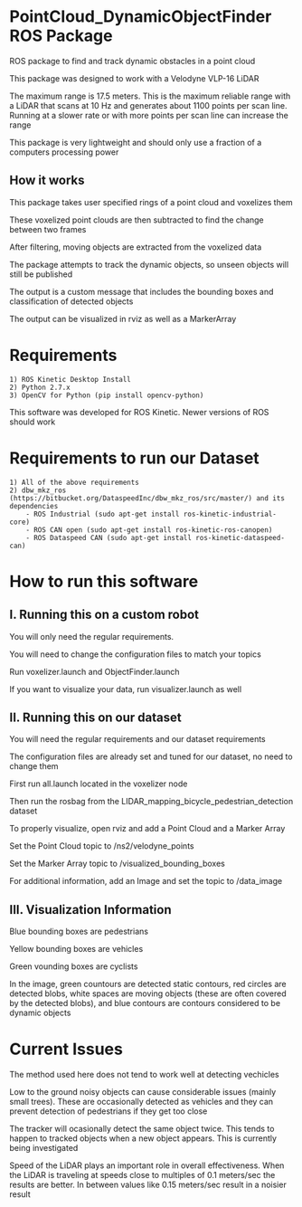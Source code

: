 PointCloud_DynamicObjectFinder ROS Package
===============================================

ROS package to find and track dynamic obstacles in a point cloud

This package was designed to work with a Velodyne VLP-16 LiDAR

The maximum range is 17.5 meters. This is the maximum reliable range with a LiDAR that scans at 10 Hz and generates about 1100 points per scan line. Running at a slower rate or with more points per scan line can increase the range

This package is very lightweight and should only use a fraction of a computers processing power 

How it works
-----------------------------------------------

This package takes user specified rings of a point cloud and voxelizes them

These voxelized point clouds are then subtracted to find the change between two frames

After filtering, moving objects are extracted from the voxelized data

The package attempts to track the dynamic objects, so unseen objects will still be published

The output is a custom message that includes the bounding boxes and classification of detected objects

The output can be visualized in rviz as well as a MarkerArray

Requirements
===============================================
	1) ROS Kinetic Desktop Install
	2) Python 2.7.x
	3) OpenCV for Python (pip install opencv-python)

This software was developed for ROS Kinetic. Newer versions of ROS should work

Requirements to run our Dataset
===============================================
	1) All of the above requirements
	2) dbw_mkz_ros (https://bitbucket.org/DataspeedInc/dbw_mkz_ros/src/master/) and its dependencies
		- ROS Industrial (sudo apt-get install ros-kinetic-industrial-core)
		- ROS CAN open (sudo apt-get install ros-kinetic-ros-canopen)
		- ROS Dataspeed CAN (sudo apt-get install ros-kinetic-dataspeed-can)

How to run this software
===============================================

I. Running this on a custom robot
-----------------------------------------------
You will only need the regular requirements. 

You will need to change the configuration files to match your topics

Run voxelizer.launch and ObjectFinder.launch

If you want to visualize your data, run visualizer.launch as well

II. Running this on our dataset
-----------------------------------------------
You will need the regular requirements and our dataset requirements

The configuration files are already set and tuned for our dataset, no need to change them

First run all.launch located in the voxelizer node

Then run the rosbag from the LIDAR_mapping_bicycle_pedestrian_detection dataset

To properly visualize, open rviz and add a Point Cloud and a Marker Array

Set the Point Cloud topic to /ns2/velodyne_points

Set the Marker Array topic to /visualized_bounding_boxes

For additional information, add an Image and set the topic to /data_image

III. Visualization Information
-----------------------------------------------
Blue bounding boxes are pedestrians

Yellow bounding boxes are vehicles

Green vounding boxes are cyclists

In the image, green countours are detected static contours, red circles are detected blobs, white spaces are moving objects (these are often covered by the detected blobs), and blue contours are contours considered to be dynamic objects

Current Issues
===============================================
The method used here does not tend to work well at detecting vechicles

Low to the ground noisy objects can cause considerable issues (mainly small trees). These are occasionally detected as vehicles and they can prevent detection of pedestrians if they get too close

The tracker will ocasionally detect the same object twice. This tends to happen to tracked objects when a new object appears. This is currently being investigated

Speed of the LiDAR plays an important role in overall effectiveness. When the LiDAR is traveling at speeds close to multiples of 0.1 meters/sec the results are better. In between values like 0.15 meters/sec result in a noisier result







 
